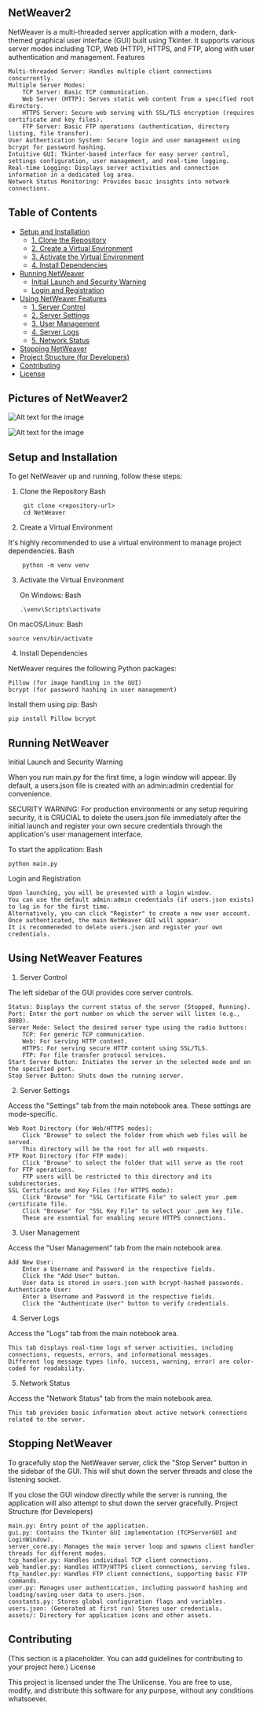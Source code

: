 ## NetWeaver2

NetWeaver is a multi-threaded server application with a modern, dark-themed graphical user interface (GUI) built using Tkinter. It supports various server modes including TCP, Web (HTTP), HTTPS, and FTP, along with user authentication and management.
Features

    Multi-threaded Server: Handles multiple client connections concurrently.
    Multiple Server Modes:
        TCP Server: Basic TCP communication.
        Web Server (HTTP): Serves static web content from a specified root directory.
        HTTPS Server: Secure web serving with SSL/TLS encryption (requires certificate and key files).
        FTP Server: Basic FTP operations (authentication, directory listing, file transfer).
    User Authentication System: Secure login and user management using bcrypt for password hashing.
    Intuitive GUI: Tkinter-based interface for easy server control, settings configuration, user management, and real-time logging.
    Real-time Logging: Displays server activities and connection information in a dedicated log area.
    Network Status Monitoring: Provides basic insights into network connections.

## Table of Contents
- [Setup and Installation](#Setup-and-Installation)
  - [1. Clone the Repository](#1-clone-the-repository)
  - [2. Create a Virtual Environment](#2-create-a-virtual-environment)
  - [3. Activate the Virtual Environment](#3-activate-the-virtual-environment)
  - [4. Install Dependencies](#4-install-dependencies)
- [Running NetWeaver](#running-netweaver)
  - [Initial Launch and Security Warning](#initial-launch-and-security-warning)
  - [Login and Registration](#login-and-registration)
- [Using NetWeaver Features](#using-netweaver-features)
  - [1. Server Control](#1-server-control)
  - [2. Server Settings](#2-server-settings)
  - [3. User Management](#3-user-management)
  - [4. Server Logs](#4-server-logs)
  - [5. Network Status](#5-network-status)
- [Stopping NetWeaver](#stopping-netweaver)
- [Project Structure (for Developers)](#project-structure-for-developers)
- [Contributing](#contributing)
- [License](#license)

## Pictures of NetWeaver2

![Alt text for the image](login_page.png)

![Alt text for the image](Netweaver2_page.png)

## Setup and Installation

To get NetWeaver up and running, follow these steps:
1. Clone the Repository
Bash
        
        git clone <repository-url>
        cd NetWeaver

2. Create a Virtual Environment

It's highly recommended to use a virtual environment to manage project dependencies.
Bash

        python -m venv venv

3. Activate the Virtual Environment

    On Windows:
    Bash

       .\venv\Scripts\activate

On macOS/Linux:
Bash

    source venv/bin/activate

4. Install Dependencies

NetWeaver requires the following Python packages:

    Pillow (for image handling in the GUI)
    bcrypt (for password hashing in user management)

Install them using pip:
Bash

    pip install Pillow bcrypt

## Running NetWeaver

Initial Launch and Security Warning

When you run main.py for the first time, a login window will appear. By default, a users.json file is created with an admin:admin credential for convenience.

SECURITY WARNING: For production environments or any setup requiring security, it is CRUCIAL to delete the users.json file immediately after the initial launch and register your own secure credentials through the application's user management interface.

To start the application:
Bash

    python main.py

Login and Registration

    Upon launching, you will be presented with a login window.
    You can use the default admin:admin credentials (if users.json exists) to log in for the first time.
    Alternatively, you can click "Register" to create a new user account.
    Once authenticated, the main NetWeaver GUI will appear.
    It is recommeneded to delete users.json and register your own credentials.

## Using NetWeaver Features

1. Server Control

The left sidebar of the GUI provides core server controls.

    Status: Displays the current status of the server (Stopped, Running).
    Port: Enter the port number on which the server will listen (e.g., 8080).
    Server Mode: Select the desired server type using the radio buttons:
        TCP: For generic TCP communication.
        Web: For serving HTTP content.
        HTTPS: For serving secure HTTP content using SSL/TLS.
        FTP: For file transfer protocol services.
    Start Server Button: Initiates the server in the selected mode and on the specified port.
    Stop Server Button: Shuts down the running server.

2. Server Settings

Access the "Settings" tab from the main notebook area. These settings are mode-specific.

    Web Root Directory (for Web/HTTPS modes):
        Click "Browse" to select the folder from which web files will be served.
        This directory will be the root for all web requests.
    FTP Root Directory (for FTP mode):
        Click "Browse" to select the folder that will serve as the root for FTP operations.
        FTP users will be restricted to this directory and its subdirectories.
    SSL Certificate and Key Files (for HTTPS mode):
        Click "Browse" for "SSL Certificate File" to select your .pem certificate file.
        Click "Browse" for "SSL Key File" to select your .pem key file.
        These are essential for enabling secure HTTPS connections.

3. User Management

Access the "User Management" tab from the main notebook area.

    Add New User:
        Enter a Username and Password in the respective fields.
        Click the "Add User" button.
        User data is stored in users.json with bcrypt-hashed passwords.
    Authenticate User:
        Enter a Username and Password in the respective fields.
        Click the "Authenticate User" button to verify credentials.

4. Server Logs

Access the "Logs" tab from the main notebook area.

    This tab displays real-time logs of server activities, including connections, requests, errors, and informational messages.
    Different log message types (info, success, warning, error) are color-coded for readability.

5. Network Status

Access the "Network Status" tab from the main notebook area.

    This tab provides basic information about active network connections related to the server.

## Stopping NetWeaver

To gracefully stop the NetWeaver server, click the "Stop Server" button in the sidebar of the GUI. This will shut down the server threads and close the listening socket.

If you close the GUI window directly while the server is running, the application will also attempt to shut down the server gracefully.
Project Structure (for Developers)

    main.py: Entry point of the application.
    gui.py: Contains the Tkinter GUI implementation (TCPServerGUI and LoginWindow).
    server_core.py: Manages the main server loop and spawns client handler threads for different modes.
    tcp_handler.py: Handles individual TCP client connections.
    web_handler.py: Handles HTTP/HTTPS client connections, serving files.
    ftp_handler.py: Handles FTP client connections, supporting basic FTP commands.
    user.py: Manages user authentication, including password hashing and loading/saving user data to users.json.
    constants.py: Stores global configuration flags and variables.
    users.json: (Generated at first run) Stores user credentials.
    assets/: Directory for application icons and other assets.

## Contributing

(This section is a placeholder. You can add guidelines for contributing to your project here.)
License

This project is licensed under the The Unlicense. You are free to use, modify, and distribute this software for any purpose, without any conditions whatsoever.
